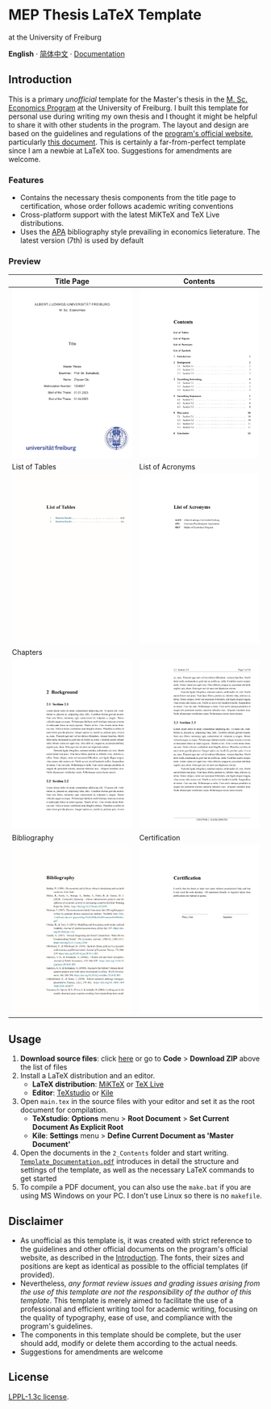 # MEP Thesis LaTeX Template
at the University of Freiburg

**English** · [简体中文](./README.zh-CN.md) · [Documentation](./Template_Documentation.pdf)


## Introduction
This is a primary *unofficial* template for the Master's thesis in the [M. Sc. Economics Program](https://master.econ.uni-freiburg.de/) at the University of Freiburg. 
I built this template for personal use during writing my own thesis and I thought it might be helpful to share it with other students in the program. 
The layout and design are based on the guidelines and regulations of the [program's official website](https://master.econ.uni-freiburg.de/students/procedures), particularly [this document](https://master.econ.uni-freiburg.de/data/master-thesis-guidelines-20191127.pdf). 
This is certainly a far-from-perfect template since I am a newbie at LaTeX too.  Suggestions for amendments are welcome. 

### Features
- Contains the necessary thesis components from the title page to certification, whose order follows academic writing conventions
- Cross-platform support with the latest MiKTeX and TeX Live distributions.
- Uses the [APA](https://apastyle.apa.org/) bibliography style prevailing in economics lieterature. The latest version (7th) is used by default

### Preview
| Title Page                                 | Contents                                     |
| ------------------------------------------ | -------------------------------------------- |
| ![Titlepage](./GitHub_Imgs/Titlepage.jpg)  | ![Preview](./GitHub_Imgs/Contents.jpg)       |
| List of Tables                             | List of Acronyms                             |
| ![Preview](./GitHub_Imgs/ListofTables.jpg) | ![Preview](./GitHub_Imgs/ListofAcronyms.jpg) |
| Chapters                                   |                                              |
| ![Preview](./GitHub_Imgs/Mainbody1.jpg)    | ![Preview](./GitHub_Imgs/Mainbody2.jpg)      |
| Bibliography                               | Certification                                |
| ![Preview](./GitHub_Imgs/Bib.jpg)          | ![Preview](./GitHub_Imgs/Certification.jpg)  |


## Usage
1. **Download source files**: click [here](https://github.com/Contralitary/MEP-ALUF-Thesis/archive/refs/heads/main.zip) or go to **Code** > **Download ZIP** above the list of files
2. Install a LaTeX distribution and an editor.  
	- **LaTeX distribution**: [MiKTeX](https://miktex.org/download) or [TeX Live](https://tug.org/texlive/)
	- **Editor**: [TeXstudio](https://www.texstudio.org/) or [Kile](https://kile.sourceforge.io/download.php)
3. Open `main.tex` in the source files with your editor and set it as the root document for compilation.
	- **TeXstudio**: **Options** menu > **Root Document** > **Set Current Document As Explicit Root**
	- **Kile**: **Settings** menu > **Define Current Document as 'Master Document'**
4. Open the documents in the `2_Contents` folder and start writing. [`Template_Documentation.pdf`](./Template_Documentation.pdf) introduces in detail the structure and settings of the template, as well as the necessary LaTeX commands to get started
5. To compile a PDF document, you can also use the `make.bat` if you are using MS Windows on your PC. I don't use Linux so there is no `makefile`.


## Disclaimer
- As unofficial as this template is, it was created with strict reference to the guidelines and other official documents on the program's official website, as described in the [Introduction](#Introduction). The fonts, their sizes and positions are kept as identical as possible to the official templates (if provided).
- Nevertheless, *any format review issues and grading issues arising from the use of this template are not the responsibility of the author of this template*. This template is merely aimed to facilitate the use of a professional and efficient writing tool for academic writing, focusing on the quality of typography, ease of use, and compliance with the program's guidelines.
- The components in this template should be complete, but the user should add, modify or delete them according to the actual needs.
- Suggestions for amendments are welcome


## License
[LPPL-1.3c license](https://github.com/Contralitary/MEP-ALUF-Thesis/blob/main/LICENSE).